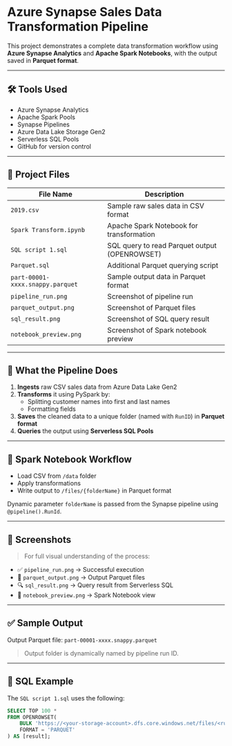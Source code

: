 # Azure Synapse Sales Data Transformation Pipeline

This project demonstrates a complete data transformation workflow using **Azure Synapse Analytics** and **Apache Spark Notebooks**, with the output saved in **Parquet format**.

---

## 🛠 Tools Used

- Azure Synapse Analytics
- Apache Spark Pools
- Synapse Pipelines
- Azure Data Lake Storage Gen2
- Serverless SQL Pools
- GitHub for version control

---

## 📌 Project Files

| File Name | Description |
|-----------|-------------|
| `2019.csv` | Sample raw sales data in CSV format |
| `Spark Transform.ipynb` | Apache Spark Notebook for transformation |
| `SQL script 1.sql` | SQL query to read Parquet output (OPENROWSET) |
| `Parquet.sql` | Additional Parquet querying script |
| `part-00001-xxxx.snappy.parquet` | Sample output data in Parquet format |
| `pipeline_run.png` | Screenshot of pipeline run |
| `parquet_output.png` | Screenshot of Parquet files |
| `sql_result.png` | Screenshot of SQL query result |
| `notebook_preview.png` | Screenshot of Spark notebook preview |

---

## 🚀 What the Pipeline Does

1. **Ingests** raw CSV sales data from Azure Data Lake Gen2
2. **Transforms** it using PySpark by:
   - Splitting customer names into first and last names
   - Formatting fields
3. **Saves** the cleaned data to a unique folder (named with `RunID`) in **Parquet format**
4. **Queries** the output using **Serverless SQL Pools**

---

## 🧪 Spark Notebook Workflow

- Load CSV from `/data` folder  
- Apply transformations  
- Write output to `/files/{folderName}` in Parquet format

Dynamic parameter `folderName` is passed from the Synapse pipeline using `@pipeline().RunId`.

---

## 📸 Screenshots

> For full visual understanding of the process:

- ✅ `pipeline_run.png` → Successful execution
- 📁 `parquet_output.png` → Output Parquet files
- 🔍 `sql_result.png` → Query result from Serverless SQL
- 📓 `notebook_preview.png` → Spark Notebook view

---

## ✅ Sample Output

Output Parquet file: `part-00001-xxxx.snappy.parquet`

> Output folder is dynamically named by pipeline run ID.

---

## 📄 SQL Example

The `SQL script 1.sql` uses the following:

```sql
SELECT TOP 100 *
FROM OPENROWSET(
    BULK 'https://<your-storage-account>.dfs.core.windows.net/files/<run-id-folder>/',
    FORMAT = 'PARQUET'
) AS [result];
